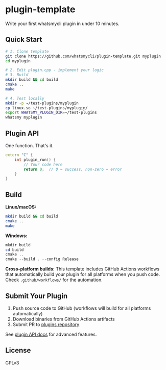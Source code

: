 # plugin-template

Write your first whatsmycli plugin in under 10 minutes.

## Quick Start

```bash
# 1. Clone template
git clone https://github.com/whatsmycli/plugin-template.git myplugin
cd myplugin

# 2. Edit plugin.cpp - implement your logic
# 3. Build
mkdir build && cd build
cmake ..
make

# 4. Test locally
mkdir -p ~/test-plugins/myplugin
cp linux.so ~/test-plugins/myplugin/
export WHATSMY_PLUGIN_DIR=~/test-plugins
whatsmy myplugin
```

## Plugin API

One function. That's it.

```cpp
extern "C" {
    int plugin_run() {
        // Your code here
        return 0;  // 0 = success, non-zero = error
    }
}
```

## Build

**Linux/macOS:**
```bash
mkdir build && cd build
cmake ..
make
```

**Windows:**
```powershell
mkdir build
cd build
cmake ..
cmake --build . --config Release
```

**Cross-platform builds:** This template includes GitHub Actions workflows that automatically build your plugin for all platforms when you push code. Check `.github/workflows/` for the automation.

## Submit Your Plugin

1. Push source code to GitHub (workflows will build for all platforms automatically)
2. Download binaries from GitHub Actions artifacts
3. Submit PR to [plugins repository](https://github.com/whatsmycli/plugins)

See [plugin API docs](https://github.com/whatsmycli/docs) for advanced features.

## License

GPLv3
